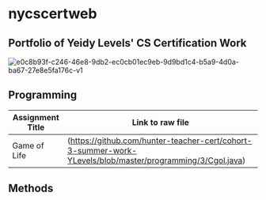 # nycscertweb
## Portfolio of Yeidy Levels' CS Certification Work
![e0c8b93f-c246-46e8-9db2-ec0cb01ec9eb-9d9bd1c4-b5a9-4d0a-ba67-27e8e5fa176c-v1](https://user-images.githubusercontent.com/103545784/180840354-ccd74849-940a-4c93-8d96-0286335e0b50.png)


Programming
------
Assignment Title | Link to raw file
--- | --- 
Game of Life | (https://github.com/hunter-teacher-cert/cohort-3-summer-work-YLevels/blob/master/programming/3/Cgol.java)

Methods
------




